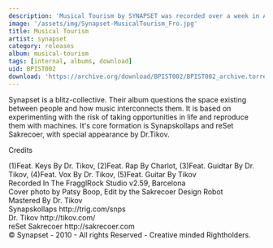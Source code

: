 ```yaml
---
description: 'Musical Tourism by SYNAPSET was recorded over a week in April 2010 by Synapskollaps and reSet Sakrecoer.'
image: '/assets/img/Synapset-MusicalTourism_Fro.jpg'
title: Musical Tourism
artist: synapset
category: releases
album: musical-tourism
tags: [internal, albums, download]
uid: BPIST002
download: 'https://archive.org/download/BPIST002/BPIST002_archive.torrent'
---
```


Synapset is a blitz-collective. Their album questions the space existing between people and how music interconnects them. It is based on experimenting with the risk of taking opportunities in life and reproduce them with machines. It's core formation is Synapskollaps and reSet Sakrecoer, with special appearance by Dr.Tikov.

<p>Credits</p>
(1)Feat. Keys By Dr. Tikov, (2)Feat. Rap By Charlot, (3)Feat. Guidtar By Dr. Tikov, (4)Feat. Vox By Dr. Tikov, (5)Feat. Guitar By Tikov<br />Recorded In The FragglRock Studio v2.59, Barcelona<br />Cover photo by Patsy Boop, Edit by the Sakrecoer Design Robot<br />Mastered By Dr. Tikov<br />Synapskollaps http://trig.com/snps<br />Dr. Tikov http://tikov.com/<br />reSet Sakrecoer http://sakrecoer.com<br />© Synapset - 2010 - All rights Reserved - Creative minded Rightholders.